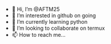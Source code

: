 - 👋 Hi, I’m @AFTM25
- 👀 I’m interested in github on going
- 🌱 I’m currently learning python
- 💞️ I’m looking to collaborate on termux
- 📫 How to reach me... 

<!---
AFTM25/AFTM25 is a ✨ special ✨ repository because its `README.md` (this file) appears on your GitHub profile.
You can click the Preview link to take a look at your changes.
--->

